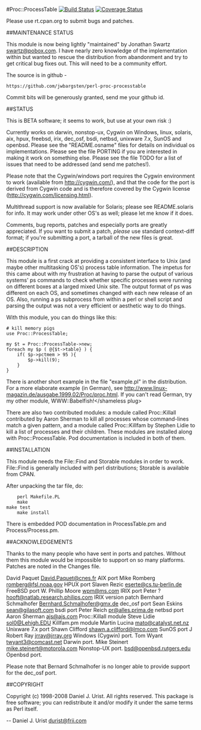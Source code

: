 #Proc::ProcessTable [![Build Status](https://travis-ci.org/jwbargsten/perl-proc-processtable.svg?branch=master)](https://travis-ci.org/jwbargsten/perl-proc-processtable) [![Coverage Status](https://coveralls.io/repos/github/jwbargsten/perl-proc-processtable/badge.svg?branch=master)](https://coveralls.io/github/jwbargsten/perl-proc-processtable?branch=master)

Please use rt.cpan.org to submit bugs and patches.

##MAINTENANCE STATUS

This module is now being lightly "maintained" by Jonathan Swartz <swartz@pobox.com>.  I
have nearly zero knowledge of the implementation within but wanted to rescue the
distribution from abandonment and try to get critical bug fixes out. This will need to be
a community effort.

The source is in github -

    https://github.com/jwbargsten/perl-proc-processtable

Commit bits will be generously granted, send me your github id.

##STATUS

This is BETA software; it seems to work, but use at your own risk :) 

Currently works on darwin, nonstop-ux, Cygwin on Windows, linux,
solaris, aix, hpux, freebsd, irix, dec_osf, bsdi, netbsd, unixware 7.x,
SunOS and openbsd. Please see the "README.osname" files for details on
individual os implementations. Please see the file PORTING if you are
interested in making it work on something else. Please see the file
TODO for a list of issues that need to be addressed (and send me
patches!).

Please note that the Cygwin/windows port requires the Cygwin
environment to work (available from http://cygwin.com/), and that the
code for the port is derived from Cygwin code and is therefore covered
by the Cygwin license (http://cygwin.com/licensing.html).

Multithread support is now available for Solaris; please see
README.solaris for info. It may work under other OS's as well; please
let me know if it does.

Comments, bug reports, patches and especially ports are greatly
appreciated. If you want to submit a patch, *please* use standard
context-diff format; if you're submitting a port, a tarball of the new
files is great.

##DESCRIPTION

This module is a first crack at providing a consistent interface to
Unix (and maybe other multitasking OS's) process table information.
The impetus for this came about with my frustration at having to parse
the output of various systems' ps commands to check whether specific
processes were running on different boxes at a larged mixed Unix site.
The output format of ps was different on each OS, and sometimes
changed with each new release of an OS. Also, running a ps subprocess
from within a perl or shell script and parsing the output was not a
very efficient or aesthetic way to do things.

With this module, you can do things like this:

    # kill memory pigs 
    use Proc::ProcessTable;

    my $t = Proc::ProcessTable->new;
    foreach my $p ( @{$t->table} ) {
        if( $p->pctmem > 95 ){
	        $p->kill(9);
        }		
    }

There is another short example in the file "example.pl" in the
distribution. For a more elaborate example (in German), see
<http://www.linux-magazin.de/ausgabe.1999.02/Proc/proc.html>.
<shameless plug> If you can't read German, try my other module,
WWW::Babelfish!</shameless plug> 
	
There are also two contributed modules: a module called Proc::Killall
contributed by Aaron Sherman to kill all processes whose command-lines
match a given pattern, and a module called Proc::Killfam by Stephen
Lidie to kill a list of processes and their children. These modules
are installed along with Proc::ProcessTable. Pod documentation is
included in both of them.


##INSTALLATION

This module needs the File::Find and Storable modules in order to
work. File::Find is generally included with perl distributions;
Storable is available from CPAN. 

After unpacking the tar file, do:

        perl Makefile.PL 
        make
	make test
        make install

There is embedded POD documentation in ProcessTable.pm and
Process/Process.pm.

##ACKNOWLEDGEMENTS

Thanks to the many people who have sent in ports and patches. Without
them this module would be impossible to support on so many platforms.
Patches are noted in the Changes file.

David Paquet <David.Paquet@cnes.fr>		AIX port
Mike Romberg <romberg@fsl.noaa.gov>		HPUX port
Slaven Rezic <eserte@cs.tu-berlin.de>		FreeBSD port
W. Phillip Moore <wpm@ms.com>			IRIX port
Peter ? <hooft@natlab.research.philips.com>	IRIX version patch
Bernhard Schmalhofer <Bernhard.Schmalhofer@gmx.de>	dec_osf port
Sean Eskins <sean@gilasoft.com>				bsdi port
Peter Reich <pr@alles.prima.de>				netbsd port
Aaron Sherman <ajs@ajs.com>		Proc::Killall module
Steve Lidie <sol0@Lehigh.EDU>		Killfam.pm module
Martin Lucina <mato@catalyst.net.nz>	Unixware 7.x port
Shawn Clifford <shawn.a.clifford@lmco.com> SunOS port
J Robert Ray <jrray@jrray.org>		Windows (Cygwin) port.
Tom Wyant <twyant3@comcast.net>		Darwin port.
Mike Steinert <mike.steinert@motorola.com>
					Nonstop-UX port.
<bsd@openbsd.rutgers.edu>		Openbsd port.

Please note that Bernard Schmalhofer is no longer able to provide
support for the dec_osf port.
			
##COPYRIGHT

Copyright (c) 1998-2008 Daniel J. Urist. All rights reserved.
This package is free software; you can redistribute it and/or modify
it under the same terms as Perl itself.

--
Daniel J. Urist
durist@frii.com
